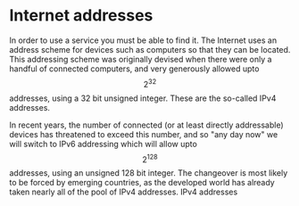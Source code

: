 # Internet addresses

In order to use a service you must be able to find it. 
The Internet uses an address scheme for devices such as computers so that they can be located. 
This addressing scheme was originally devised when there were only a handful of connected computers, and very generously allowed upto $$2^{32}$$ addresses, using a 32 bit unsigned integer. 
These are the so-called IPv4 addresses. 
 
In recent years, the number of connected (or at least directly addressable) devices has threatened to exceed this number, and so "any day now" we will switch to IPv6 addressing which will allow upto $$2^{128}$$ addresses, using an unsigned 128 bit integer. 
The changeover is most likely to be forced by emerging countries, as the developed world has already taken nearly all of the pool of IPv4 addresses.
IPv4 addresses